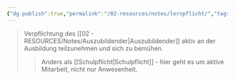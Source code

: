 ```yaml
---
{"dg-publish":true,"permalink":"/02-resources/notes/lernpflicht/","tags":["ausbildung/pflichten"],"noteIcon":"","updated":"2025-10-29T12:59:07.804+01:00"}
---
```


>Verpflichtung des [[02 - RESOURCES/Notes/Auszubildender\|Auszubildender]] aktiv an der Ausbildung teilzunehmen und sich zu bemühen.
>>Anders als [[Schulpflicht\|Schulpflicht]] - hier geht es um aktive Mitarbeit, nicht nur Anwesenheit.